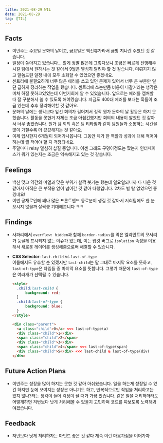 ```yaml
---
title: 2021-08-29 WIL
date: 2021-08-29
tag: [TIL]
---
```


## Facts

- 이번주는 수요일 문화의 날이고, 금요일은 백신휴가라서 금방 지나간 주였던 것 같습니다.
- 일정이 쏟아지고 있습니다... 할게 정말 많은데 그렇다보니 조금은 빠르게 진행해주시길 팀에서 원하시는 것 같아서 9월은 열심히 달려야 할 것 같습니다. 미뤄지지 않고 말씀드린 일정 내에 모두 소화할 수 있었으면 좋겠네요.
- 센트리에 불필요하게 너무 많은 에러를 쏘고 있던 문제가 있어서 너무 큰 부분만 일단 급하게 정리하는 작업을 했습니다. 센트리에 쏘는만큼 비용이 나갈거라는 생각은 미처 하질 못하고있었는데 이번기회에 알 수 있었습니다. 앞으로는 에러를 캡쳐할 때 잘 구분해서 쏠 수 있도록 해야겠습니다. 지금도 400대 에러를 보내는 훅들이 조금 있는데 추후 정리해야할 것 같아요.
- 문화의 날에는 생각보다 앞선 회의가 길어져서 정작 뭔가 문화의 날 활동은 하지 못했습니다. 활동을 못한거 자체는 조금 아쉽긴했지만 회의의 내용이 알찼던 것 같아서 너무 좋았습니다. 뭔가 팀 회의 혹은 팀 티타임과 같이 팀원들과 소통하는 시간을 많이 가질수록 더 끈끈해지는 것 같아요.
- 이제 입사한지 6개월이 되어가나봅니다. 그동안 제가 한 역할과 성과에 대해 적어야하는데 뭘 적어야 할 지 걱정되네요.
- 주말마다 relay 열심히 삽질 중입니다. 이젠 그래도 구덩이정도는 팠는지 인터페이스가 뭐가 있는지는 조금은 익숙해지고 있는 것 같습니다.

## Feelings

- 백신 맞고 약간의 미열과 맞은 부위가 살짝 붓기는 했는데 일요일되니까 다 나은 것 같아서 아직은 큰 부작용 없이 넘어간 것 같아 다행입니다. 2차도 별 탈 없었으면 좋겠네요!
- 이번 공채로인해 꽤나 많은 프론트엔드 동료분이 생길 것 같아서 저희팀에도 한 분 오시지 않을까 살짝쿵 기대해봅니다 ㅋㅋ

## Findings

- 사파리에서 `overflow: hidden`과 함께 `border-radius`를 먹은 엘리먼트의 모서리가 둥글게 표시되지 않는 이슈가 있는데, 이는 웹킷 버그로 `isolation` 속성을 이용해서 새로운 레이어를 생성해줌으로써 해결할 수 있습니다.
- **CSS Selector**: `last-child` vs `last-of-type`  
  이름에서도 유추할 순 있겠지만 `last-child`는 말 그대로 마지막 요소를 뜻하고, `last-of-type`은 타입들 중 마지막 요소를 뜻합니다. 그렇기 때문에 `last-of-type`은 여러개가 선택될 수 있습니다.

    ```html
    <style>
      .child:last-child {
          background: red;
      }
      .child:last-of-type {
          background: blue;
      }
    </style>

    <div class="parent">
      <a class="child">0</a> <<< last-of-type(a)
      <div class="child">1</div>
      <span class="child">2</span>
      <div class="child">3</div>
      <span class="child">4</span> <<< last-of-type(span)
      <div class="child">5</div> <<< last-child & last-of-type(div)
    </div>
    ```

## Future Action Plans

- 이번주는 성장을 많이 하지는 못한 것 같아 아쉬웠습니다. 일을 하는게 성장일 수 있긴 하지만 눈에 보여지는 성장은 아니기도 하고, 반복적으로만 작업을 처리하고는 있지 않나?라는 생각이 들어 걱정이 될 때가 가끔 있습니다. 같은 일을 처리하더라도 어떻게하면 저번보다 낫게 처리해볼 수 있을지 고민하며 코드를 짜보도록 노력해봐야겠습니다.

## Feedback

- 저번보다 낫게 처리하자는 마인드 좋은 것 같다 계속 이런 마음가짐을 이어가자
